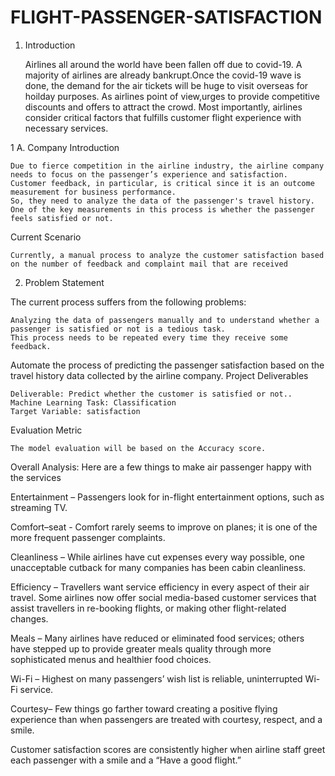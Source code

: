 # FLIGHT-PASSENGER-SATISFACTION

1. Introduction

    Airlines all around the world have been fallen off due to covid-19.
    A majority of airlines are already bankrupt.Once the covid-19 wave is done, the demand for the air tickets will be huge to visit overseas for hoilday purposes.
    As airlines point of view,urges to provide competitive discounts and offers to attract the crowd.
    Most importantly, airlines consider critical factors that fulfills customer flight experience with necessary services.

1 A. Company Introduction

    Due to fierce competition in the airline industry, the airline company needs to focus on the passenger’s experience and satisfaction.
    Customer feedback, in particular, is critical since it is an outcome measurement for business performance.
    So, they need to analyze the data of the passenger's travel history.
    One of the key measurements in this process is whether the passenger feels satisfied or not.

Current Scenario

    Currently, a manual process to analyze the customer satisfaction based on the number of feedback and complaint mail that are received

2. Problem Statement

The current process suffers from the following problems:

    Analyzing the data of passengers manually and to understand whether a passenger is satisfied or not is a tedious task.
    This process needs to be repeated every time they receive some feedback.

Automate the process of predicting the passenger satisfaction based on the travel history data collected by the airline company.
Project Deliverables

    Deliverable: Predict whether the customer is satisfied or not..
    Machine Learning Task: Classification
    Target Variable: satisfaction

Evaluation Metric

    The model evaluation will be based on the Accuracy score.

Overall Analysis:
Here are a few things to make air passenger happy with the services

Entertainment – Passengers look for in-flight entertainment options, such as streaming TV.

Comfort–seat - Comfort rarely seems to improve on planes; it is one of the more frequent passenger complaints.

Cleanliness – While airlines have cut expenses every way possible, one unacceptable cutback for many companies has been cabin cleanliness.

Efficiency – Travellers want service efficiency in every aspect of their air travel. Some airlines now offer social media-based customer services that assist travellers in re-booking flights, or making other flight-related changes.

Meals – Many airlines have reduced or eliminated food services; others have stepped up to provide greater meals quality through more sophisticated menus and healthier food choices.

Wi-Fi – Highest on many passengers’ wish list is reliable, uninterrupted Wi-Fi service.

Courtesy– Few things go farther toward creating a positive flying experience than when passengers are treated with courtesy, respect, and a smile.

Customer satisfaction scores are consistently higher when airline staff greet each passenger with a smile and a “Have a good flight.”
